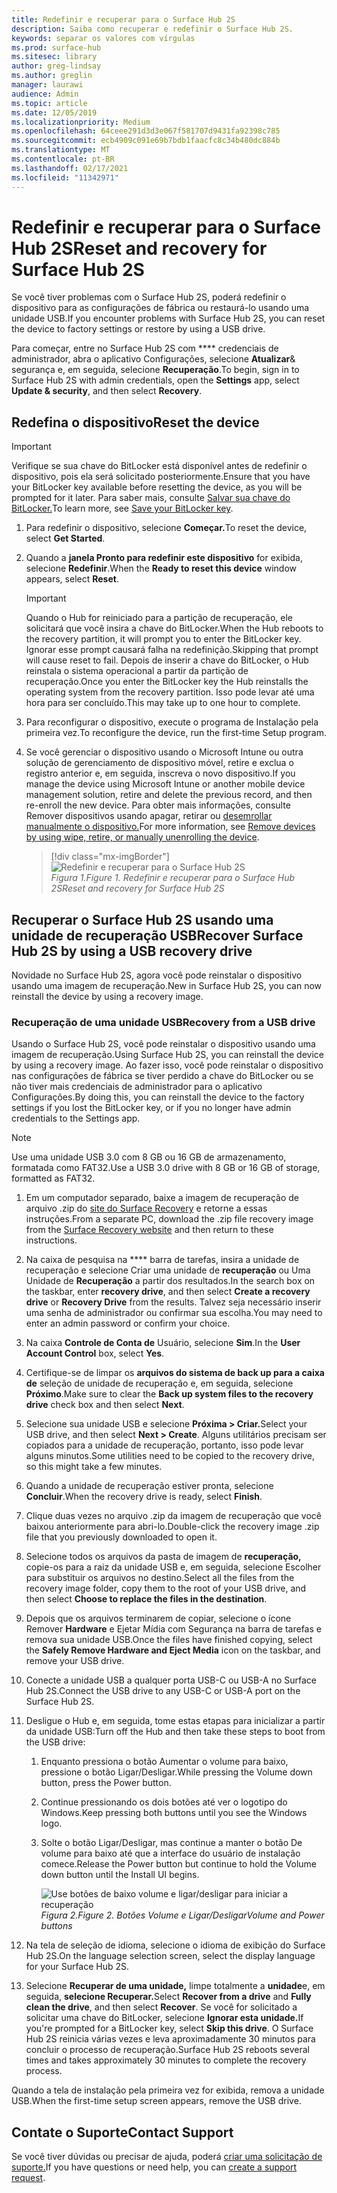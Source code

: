 ```yaml
---
title: Redefinir e recuperar para o Surface Hub 2S
description: Saiba como recuperar e redefinir o Surface Hub 2S.
keywords: separar os valores com vírgulas
ms.prod: surface-hub
ms.sitesec: library
author: greg-lindsay
ms.author: greglin
manager: laurawi
audience: Admin
ms.topic: article
ms.date: 12/05/2019
ms.localizationpriority: Medium
ms.openlocfilehash: 64ceee291d3d3e067f581707d9431fa92398c785
ms.sourcegitcommit: ecb4909c091e69b7bdb1faacfc8c34b480dc884b
ms.translationtype: MT
ms.contentlocale: pt-BR
ms.lasthandoff: 02/17/2021
ms.locfileid: "11342971"
---
```

# <span data-ttu-id="9c6a7-104">Redefinir e recuperar para o Surface Hub 2S</span><span class="sxs-lookup"><span data-stu-id="9c6a7-104">Reset and recovery for Surface Hub 2S</span></span>

<span data-ttu-id="9c6a7-105">Se você tiver problemas com o Surface Hub 2S, poderá redefinir o dispositivo para as configurações de fábrica ou restaurá-lo usando uma unidade USB.</span><span class="sxs-lookup"><span data-stu-id="9c6a7-105">If you encounter problems with Surface Hub 2S, you can reset the device to factory settings or restore by using a USB drive.</span></span>

<span data-ttu-id="9c6a7-106">Para começar, entre no Surface Hub 2S com \*\*\*\* credenciais de administrador, abra o aplicativo Configurações, selecione **Atualizar**& segurança e, em seguida, selecione **Recuperação**.</span><span class="sxs-lookup"><span data-stu-id="9c6a7-106">To begin, sign in to Surface Hub 2S with admin credentials, open the **Settings** app, select **Update & security**, and then select **Recovery**.</span></span>

## <span data-ttu-id="9c6a7-107">Redefina o dispositivo</span><span class="sxs-lookup"><span data-stu-id="9c6a7-107">Reset the device</span></span>

   > [!IMPORTANT]
   > <span data-ttu-id="9c6a7-108">Verifique se sua chave do BitLocker está disponível antes de redefinir o dispositivo, pois ela será solicitado posteriormente.</span><span class="sxs-lookup"><span data-stu-id="9c6a7-108">Ensure that you have your BitLocker key available before resetting the device, as you will be prompted for it later.</span></span> <span data-ttu-id="9c6a7-109">Para saber mais, consulte [Salvar sua chave do BitLocker.](save-bitlocker-key-surface-hub.md)</span><span class="sxs-lookup"><span data-stu-id="9c6a7-109">To learn more, see [Save your BitLocker key](save-bitlocker-key-surface-hub.md).</span></span>

1. <span data-ttu-id="9c6a7-110">Para redefinir o dispositivo, selecione **Começar.**</span><span class="sxs-lookup"><span data-stu-id="9c6a7-110">To reset the device, select **Get Started**.</span></span>

2. <span data-ttu-id="9c6a7-111">Quando a **janela Pronto para redefinir este dispositivo** for exibida, selecione **Redefinir**.</span><span class="sxs-lookup"><span data-stu-id="9c6a7-111">When the **Ready to reset this device** window appears, select **Reset**.</span></span> 
  
   > [!IMPORTANT]
   > <span data-ttu-id="9c6a7-112">Quando o Hub for reiniciado para a partição de recuperação, ele solicitará que você insira a chave do BitLocker.</span><span class="sxs-lookup"><span data-stu-id="9c6a7-112">When the Hub reboots to the recovery partition, it will prompt you to enter the BitLocker key.</span></span> <span data-ttu-id="9c6a7-113">Ignorar esse prompt causará falha na redefinição.</span><span class="sxs-lookup"><span data-stu-id="9c6a7-113">Skipping that prompt will cause reset to fail.</span></span> <span data-ttu-id="9c6a7-114">Depois de inserir a chave do BitLocker, o Hub reinstala o sistema operacional a partir da partição de recuperação.</span><span class="sxs-lookup"><span data-stu-id="9c6a7-114">Once you enter the BitLocker key the Hub reinstalls the operating system from the recovery partition.</span></span> <span data-ttu-id="9c6a7-115">Isso pode levar até uma hora para ser concluído.</span><span class="sxs-lookup"><span data-stu-id="9c6a7-115">This may take up to one hour to complete.</span></span>
  
3. <span data-ttu-id="9c6a7-116">Para reconfigurar o dispositivo, execute o programa de Instalação pela primeira vez.</span><span class="sxs-lookup"><span data-stu-id="9c6a7-116">To reconfigure the device, run the first-time Setup program.</span></span>

4. <span data-ttu-id="9c6a7-117">Se você gerenciar o dispositivo usando o Microsoft Intune ou outra solução de gerenciamento de dispositivo móvel, retire e exclua o registro anterior e, em seguida, inscreva o novo dispositivo.</span><span class="sxs-lookup"><span data-stu-id="9c6a7-117">If you manage the device using Microsoft Intune or another mobile device management solution, retire and delete the previous record, and then re-enroll the new device.</span></span> <span data-ttu-id="9c6a7-118">Para obter mais informações, consulte Remover dispositivos usando apagar, retirar ou [desemrollar manualmente o dispositivo.](https://docs.microsoft.com/intune/devices-wipe)</span><span class="sxs-lookup"><span data-stu-id="9c6a7-118">For more information, see [Remove devices by using wipe, retire, or manually unenrolling the device](https://docs.microsoft.com/intune/devices-wipe).</span></span>

   > [!div class="mx-imgBorder"]
   > ![*Redefinir e recuperar para o Surface Hub 2S*](images/sh2-reset.png)
   <br/>*<span data-ttu-id="9c6a7-120">Figura 1.</span><span class="sxs-lookup"><span data-stu-id="9c6a7-120">Figure 1.</span></span> <span data-ttu-id="9c6a7-121">Redefinir e recuperar para o Surface Hub 2S</span><span class="sxs-lookup"><span data-stu-id="9c6a7-121">Reset and recovery for Surface Hub 2S</span></span>* 

## <span data-ttu-id="9c6a7-122">Recuperar o Surface Hub 2S usando uma unidade de recuperação USB</span><span class="sxs-lookup"><span data-stu-id="9c6a7-122">Recover Surface Hub 2S by using a USB recovery drive</span></span>

<span data-ttu-id="9c6a7-123">Novidade no Surface Hub 2S, agora você pode reinstalar o dispositivo usando uma imagem de recuperação.</span><span class="sxs-lookup"><span data-stu-id="9c6a7-123">New in Surface Hub 2S, you can now reinstall the device by using a recovery image.</span></span>

### <span data-ttu-id="9c6a7-124">Recuperação de uma unidade USB</span><span class="sxs-lookup"><span data-stu-id="9c6a7-124">Recovery from a USB drive</span></span>

<span data-ttu-id="9c6a7-125">Usando o Surface Hub 2S, você pode reinstalar o dispositivo usando uma imagem de recuperação.</span><span class="sxs-lookup"><span data-stu-id="9c6a7-125">Using Surface Hub 2S, you can reinstall the device by using a recovery image.</span></span> <span data-ttu-id="9c6a7-126">Ao fazer isso, você pode reinstalar o dispositivo nas configurações de fábrica se tiver perdido a chave do BitLocker ou se não tiver mais credenciais de administrador para o aplicativo Configurações.</span><span class="sxs-lookup"><span data-stu-id="9c6a7-126">By doing this, you can reinstall the device to the factory settings if you lost the BitLocker key, or if you no longer have admin credentials to the Settings app.</span></span>

>[!NOTE]
><span data-ttu-id="9c6a7-127">Use uma unidade USB 3.0 com 8 GB ou 16 GB de armazenamento, formatada como FAT32.</span><span class="sxs-lookup"><span data-stu-id="9c6a7-127">Use a USB 3.0 drive with 8 GB or 16 GB of storage, formatted as FAT32.</span></span>

1. <span data-ttu-id="9c6a7-128">Em um computador separado, baixe a imagem de recuperação de arquivo .zip do [site do Surface Recovery](https://support.microsoft.com/surfacerecoveryimage?devicetype=surfacehub2s) e retorne a essas instruções.</span><span class="sxs-lookup"><span data-stu-id="9c6a7-128">From a separate PC, download the .zip file recovery image from the [Surface Recovery website](https://support.microsoft.com/surfacerecoveryimage?devicetype=surfacehub2s) and then return to these instructions.</span></span> 

1. <span data-ttu-id="9c6a7-129">Na caixa de pesquisa na \*\*\*\* barra de tarefas, insira a unidade de recuperação e selecione Criar uma unidade de **recuperação** ou Uma Unidade de **Recuperação** a partir dos resultados.</span><span class="sxs-lookup"><span data-stu-id="9c6a7-129">In the search box on the taskbar, enter **recovery drive**, and then select **Create a recovery drive** or **Recovery Drive** from the results.</span></span> <span data-ttu-id="9c6a7-130">Talvez seja necessário inserir uma senha de administrador ou confirmar sua escolha.</span><span class="sxs-lookup"><span data-stu-id="9c6a7-130">You may need to enter an admin password or confirm your choice.</span></span>

1. <span data-ttu-id="9c6a7-131">Na caixa **Controle de Conta de** Usuário, selecione **Sim**.</span><span class="sxs-lookup"><span data-stu-id="9c6a7-131">In the **User Account Control** box, select **Yes**.</span></span>

1. <span data-ttu-id="9c6a7-132">Certifique-se de limpar os **arquivos do sistema de back up para a caixa de** seleção de unidade de recuperação e, em seguida, selecione **Próximo**.</span><span class="sxs-lookup"><span data-stu-id="9c6a7-132">Make sure to clear the **Back up system files to the recovery drive** check box and then select **Next**.</span></span>

1. <span data-ttu-id="9c6a7-133">Selecione sua unidade USB e selecione **Próxima > Criar.**</span><span class="sxs-lookup"><span data-stu-id="9c6a7-133">Select your USB drive, and then select **Next > Create**.</span></span>  <span data-ttu-id="9c6a7-134">Alguns utilitários precisam ser copiados para a unidade de recuperação, portanto, isso pode levar alguns minutos.</span><span class="sxs-lookup"><span data-stu-id="9c6a7-134">Some utilities need to be copied to the recovery drive, so this might take a few minutes.</span></span>

1. <span data-ttu-id="9c6a7-135">Quando a unidade de recuperação estiver pronta, selecione **Concluir**.</span><span class="sxs-lookup"><span data-stu-id="9c6a7-135">When the recovery drive is ready, select **Finish**.</span></span>

1. <span data-ttu-id="9c6a7-136">Clique duas vezes no arquivo .zip da imagem de recuperação que você baixou anteriormente para abri-lo.</span><span class="sxs-lookup"><span data-stu-id="9c6a7-136">Double-click the recovery image .zip file that you previously downloaded to open it.</span></span>

1. <span data-ttu-id="9c6a7-137">Selecione todos os arquivos da pasta de imagem de **recuperação,** copie-os para a raiz da unidade USB e, em seguida, selecione Escolher para substituir os arquivos no destino.</span><span class="sxs-lookup"><span data-stu-id="9c6a7-137">Select all the files from the recovery image folder, copy them to the root of your USB drive, and then select **Choose to replace the files in the destination**.</span></span>

1. <span data-ttu-id="9c6a7-138">Depois que os arquivos terminarem de copiar, selecione o ícone Remover **Hardware** e Ejetar Mídia com Segurança na barra de tarefas e remova sua unidade USB.</span><span class="sxs-lookup"><span data-stu-id="9c6a7-138">Once the files have finished copying, select the **Safely Remove Hardware and Eject Media** icon on the taskbar, and remove your USB drive.</span></span>

1. <span data-ttu-id="9c6a7-139">Conecte a unidade USB a qualquer porta USB-C ou USB-A no Surface Hub 2S.</span><span class="sxs-lookup"><span data-stu-id="9c6a7-139">Connect the USB drive to any USB-C or USB-A port on the Surface Hub 2S.</span></span>

1. <span data-ttu-id="9c6a7-140">Desligue o Hub e, em seguida, tome estas etapas para inicializar a partir da unidade USB:</span><span class="sxs-lookup"><span data-stu-id="9c6a7-140">Turn off the Hub and then take these steps to boot from the USB drive:</span></span>

   1. <span data-ttu-id="9c6a7-141">Enquanto pressiona o botão Aumentar o volume para baixo, pressione o botão Ligar/Desligar.</span><span class="sxs-lookup"><span data-stu-id="9c6a7-141">While pressing the Volume down button, press the Power button.</span></span>
   1. <span data-ttu-id="9c6a7-142">Continue pressionando os dois botões até ver o logotipo do Windows.</span><span class="sxs-lookup"><span data-stu-id="9c6a7-142">Keep pressing both buttons until you see the Windows logo.</span></span>
   1. <span data-ttu-id="9c6a7-143">Solte o botão Ligar/Desligar, mas continue a manter o botão De volume para baixo até que a interface do usuário de instalação comece.</span><span class="sxs-lookup"><span data-stu-id="9c6a7-143">Release the Power button but continue to hold the Volume down button until the Install UI begins.</span></span>

      ![*Use botões de baixo volume e ligar/desligar para iniciar a recuperação*](images/sh2-keypad.png)
      <br>*<span data-ttu-id="9c6a7-145">Figura 2.</span><span class="sxs-lookup"><span data-stu-id="9c6a7-145">Figure 2.</span></span> <span data-ttu-id="9c6a7-146">Botões Volume e Ligar/Desligar</span><span class="sxs-lookup"><span data-stu-id="9c6a7-146">Volume and Power buttons</span></span>*

1. <span data-ttu-id="9c6a7-147">Na tela de seleção de idioma, selecione o idioma de exibição do Surface Hub 2S.</span><span class="sxs-lookup"><span data-stu-id="9c6a7-147">On the language selection screen, select the display language for your Surface Hub 2S.</span></span>

1. <span data-ttu-id="9c6a7-148">Selecione **Recuperar de uma unidade,** limpe totalmente a **unidade**e, em seguida, **selecione Recuperar.**</span><span class="sxs-lookup"><span data-stu-id="9c6a7-148">Select **Recover from a drive** and **Fully clean the drive**, and then select **Recover**.</span></span> <span data-ttu-id="9c6a7-149">Se você for solicitado a solicitar uma chave do BitLocker, selecione **Ignorar esta unidade.**</span><span class="sxs-lookup"><span data-stu-id="9c6a7-149">If you're prompted for a BitLocker key, select **Skip this drive**.</span></span> <span data-ttu-id="9c6a7-150">O Surface Hub 2S reinicia várias vezes e leva aproximadamente 30 minutos para concluir o processo de recuperação.</span><span class="sxs-lookup"><span data-stu-id="9c6a7-150">Surface Hub 2S reboots several times and takes approximately 30 minutes to complete the recovery process.</span></span>

<span data-ttu-id="9c6a7-151">Quando a tela de instalação pela primeira vez for exibida, remova a unidade USB.</span><span class="sxs-lookup"><span data-stu-id="9c6a7-151">When the first-time setup screen appears, remove the USB drive.</span></span>

## <span data-ttu-id="9c6a7-152">Contate o Suporte</span><span class="sxs-lookup"><span data-stu-id="9c6a7-152">Contact Support</span></span>

<span data-ttu-id="9c6a7-153">Se você tiver dúvidas ou precisar de ajuda, poderá [criar uma solicitação de suporte.](https://support.microsoft.com/supportforbusiness/productselection)</span><span class="sxs-lookup"><span data-stu-id="9c6a7-153">If you have questions or need help, you can [create a support request](https://support.microsoft.com/supportforbusiness/productselection).</span></span>
